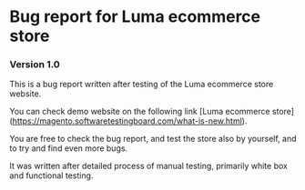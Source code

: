 # Bug report for Luma ecommerce store

### Version 1.0

This is a bug report written after testing of the Luma ecommerce store website.

You can check demo website on the following link [Luma ecommerce store] (https://magento.softwaretestingboard.com/what-is-new.html).

You are free to check the bug report, and test the store also by yourself, and to try and find even more bugs.

It was written after detailed process of manual testing, primarily white box and functional testing.

